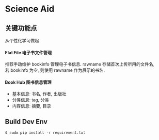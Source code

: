 Science Aid
===========

## 关键功能点

从个性化学习做起

#### Flat File 电子书文件管理

推荐手动维护 bookinfo 管理电子书信息.
rawname 存储首次上传所用的文件名,
若 bookinfo 为空, 则使用 rawname 作为展示的书名.

#### Book Hub 图书信息管理

- 基本信息: 书名, 作者, 出版社
- 分类信息: tag, 分类
- 内容信息: 摘要, 目录


## Build Dev Env

```shell
$ sudo pip install -r requirement.txt
```
